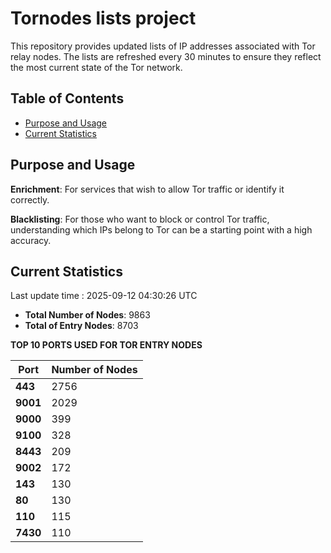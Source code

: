 # Tornodes lists project

This repository provides updated lists of IP addresses associated with Tor relay nodes. The lists are refreshed every 30 minutes to ensure they reflect the most current state of the Tor network.

## Table of Contents

- [Purpose and Usage](#purpose-and-usage)
- [Current Statistics](#current-statistics)


## Purpose and Usage

**Enrichment**: For services that wish to allow Tor traffic or identify it correctly.

**Blacklisting**: For those who want to block or control Tor traffic, understanding which IPs belong to Tor can be a starting point with a high accuracy.

## Current Statistics

Last update time : 2025-09-12 04:30:26 UTC

- **Total Number of Nodes**: 9863
- **Total of Entry Nodes**: 8703

**TOP 10 PORTS USED FOR TOR ENTRY NODES**

| **Port** | **Number of Nodes** |
|------|-----------------|
| **443**   | 2756  |
| **9001**   | 2029  |
| **9000**   | 399  |
| **9100**   | 328  |
| **8443**   | 209  |
| **9002**   | 172  |
| **143**   | 130  |
| **80**   | 130  |
| **110**   | 115  |
| **7430**   | 110  |


